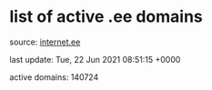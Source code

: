 # list of active .ee domains

source: [internet.ee](https://internet.ee/domains/ee-zone-file)

last update: Tue, 22 Jun 2021 08:51:15 +0000

active domains: 140724
